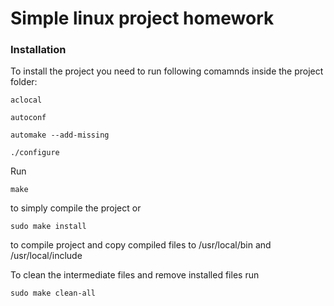 # Simple linux project homework

### Installation
To install the project you need to run following comamnds inside the project folder:

```
aclocal
```

```
autoconf
```

```
automake --add-missing
```

```
./configure
```

Run
```
make
```
to simply compile the project or 
```
sudo make install
```
to compile project and copy compiled files to /usr/local/bin and /usr/local/include

To clean the intermediate files and remove installed files run
```
sudo make clean-all
```
